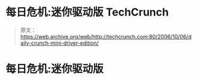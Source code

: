 # 每日危机:迷你驱动版 TechCrunch

> 原文：<https://web.archive.org/web/http://techcrunch.com:80/2006/10/06/daily-crunch-mini-driver-edition/>

# 每日危机:迷你驱动版